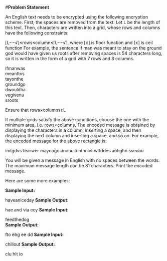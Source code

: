 #**Problem Statement**

An English text needs to be encrypted using the following encryption scheme. 
First, the spaces are removed from the text. Let L be the length of this text. 
Then, characters are written into a grid, whose rows and columns have the following constraints:

⌊L−−√⌋≤rows≤column≤⌈L−−√⌉, where ⌊x⌋ is floor function and ⌈x⌉ is ceil function
For example, the sentence if man was meant to stay on the ground god would have given us roots after removing spaces is 54 characters long, so it is written in the form of a grid with 7 rows and 8 columns.

ifmanwas  
meanttos          
tayonthe  
groundgo  
dwouldha  
vegivenu  
sroots

Ensure that rows×columns≥L

If multiple grids satisfy the above conditions, choose the one with the minimum area, i.e. rows×columns.
The encoded message is obtained by displaying the characters in a column, inserting a space, and then displaying the next column and inserting a space, and so on. For example, the encoded message for the above rectangle is:

imtgdvs fearwer mayoogo anouuio ntnnlvt wttddes aohghn sseoau

You will be given a message in English with no spaces between the words. The maximum message length can be 81 characters. Print the encoded message.

Here are some more examples:

**Sample Input:**

haveaniceday
**Sample Output:**

hae and via ecy
**Sample Input:**

feedthedog    
**Sample Output:**

fto ehg ee dd
**Sample Input:**

chillout
**Sample Output:**

clu hlt io